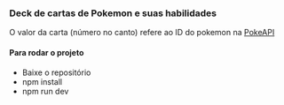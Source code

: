 ### Deck de cartas de Pokemon e suas habilidades
O valor da carta (número no canto) refere ao ID do pokemon na [PokeAPI](https://pokeapi.co/docs/v2)

#### Para rodar o projeto
 - Baixe o repositório
 - npm install
 - npm run dev